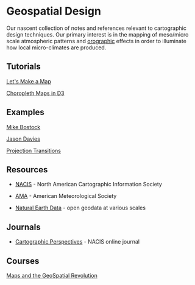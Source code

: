 Geospatial Design
=================

Our nascent collection of notes and references relevant to cartographic design
techniques.  Our primary interest is in the mapping of meso/micro scale
atmospheric patterns and [orographic](http://en.wikipedia.org/wiki/Orography) effects in order to illuminate how local micro-climates are produced. 


## Tutorials

[Let's Make a Map](http://bost.ocks.org/mike/map/)

[Choropleth Maps in D3](http://blog.visual.ly/how-to-make-choropleth-maps-in-d3/)


## Examples

[Mike Bostock](http://bost.ocks.org/mike/)

[Jason Davies](http://www.jasondavies.com/maps/)

[Projection Transitions](http://bl.ocks.org/mbostock/3711652)


## Resources

* [NACIS](http://www.nacis.org/) - North American Cartographic Information
Society

* [AMA](http://en.wikipedia.org/wiki/American_Meteorological_Society) - American Meteorological Society

* [Natural Earth Data](http://www.naturalearthdata.com) - open geodata at various scales


## Journals

* [Cartographic Perspectives](http://cartographicperspectives.org/index.php/journal) - NACIS online journal


## Courses

[Maps and the GeoSpatial Revolution](https://www.coursera.org/course/maps)
